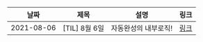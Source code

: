 | 날짜       | 제목                | 설명              | 링크                                                                                      |
| ---------- | ------------------- | ----------------- | ----------------------------------------------------------------------------------------- |
| 2021-08-06 | [TIL] 8월 6일 | 자동완성의 내부로직! | [링크](https://velog.io/@jinn2u/8월-6일-TIL) |

